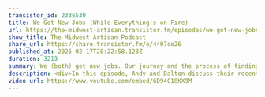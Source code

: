 ```yaml
---
transistor_id: 2336530
title: We Got New Jobs (While Everything's on Fire)
url: https://the-midwest-artisan.transistor.fm/episodes/we-got-new-jobs-while-everythings-on-fire
show_title: The Midwest Artisan Podcast
share_url: https://share.transistor.fm/e/4407ce26
published_at: 2025-02-17T20:22:58.128Z
duration: 3213
summary: We (both) got new jobs. Our journey and the process of finding new jobs, the interview process, and how we're feeling about it all.
description: <div>In this episode, Andy and Dalton discuss their recent job transitions, the challenges of navigating the job market, and the why the interview process is broken. We also briefly touch on Laravel Cloud and Laracon US.</div><ul><li>(00:00) - Introduction and New Beginnings\r</li><li>(02:58) - Transitioning to New Jobs\r</li><li>(05:46) - The Challenges of Job Searching\r</li><li>(08:44) - Navigating the Job Market\r</li><li>(11:25) - The Interview Process\r</li><li>(13:05) - Insights on Job Applications\r</li><li>(15:51) - Final Thoughts and Tips\r</li><li>(28:02) - Flawed Recruitment Processes\r</li><li>(31:15) - Job Market Realities for Developers\r</li><li>(33:01) - Technical Interview Challenges\r</li><li>(39:17) - The Importance of Cultural Fit\r</li><li>(41:25) - Excitement for Laravel and Community Events\r</li><li>(47:18) - Anticipation for Laravel Nightwatch and Cloud</li></ul>
video_url: https://www.youtube.com/embed/6D94C18KX9M
---
```

